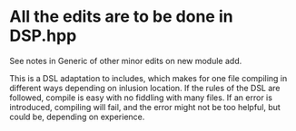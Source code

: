 All the edits are to be done in DSP.hpp
=======================================

See notes in Generic of other minor edits on new module add.

This is a DSL adaptation to includes, which makes for one file compiling in different ways depending on inlusion location.
If the rules of the DSL are followed, compile is easy with no fiddling with many files. If an error is introduced, compiling will fail, and the error might not be too helpful, but could be, depending on experience.